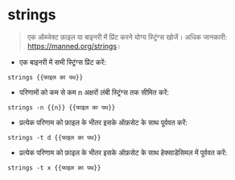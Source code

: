 # strings

> एक ऑब्जेक्ट फ़ाइल या बाइनरी में प्रिंट करने योग्य स्ट्रिंग्स खोजें।
> अधिक जानकारी: <https://manned.org/strings>।

- एक बाइनरी में सभी स्ट्रिंग्स प्रिंट करें:

`strings {{फाइल का पथ}}`

- परिणामों को कम से कम n अक्षरों लंबी स्ट्रिंग्स तक सीमित करें:

`strings -n {{n}} {{फाइल का पथ}}`

- प्रत्येक परिणाम को फ़ाइल के भीतर इसके ऑफ़सेट के साथ पूर्ववत करें:

`strings -t d {{फाइल का पथ}}`

- प्रत्येक परिणाम को फ़ाइल के भीतर इसके ऑफ़सेट के साथ हेक्साडेसिमल में पूर्ववत करें:

`strings -t x {{फाइल का पथ}}`

